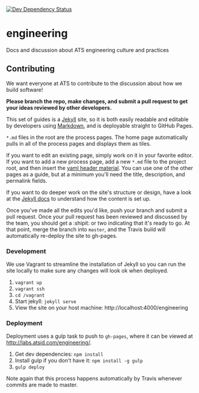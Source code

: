 [![Dev Dependency Status](https://david-dm.org/atsid/engineering/dev-status.svg)](https://david-dm.org/atsid/engineering)

# engineering

Docs and discussion about ATS engineering culture and practices

## Contributing

We want everyone at ATS to contribute to the discussion about how we build software!

**Please branch the repo, make changes, and submit a pull request to get your ideas reviewed by other developers.**

This set of guides is a [Jekyll](http://jekyllrb.com/) site, so it is both easily readable and editable by developers using [Markdown](http://daringfireball.net/projects/markdown/),
and is deployable straight to GitHub Pages.

`*.md` files in the root are the process pages. The home page automatically pulls in all of the process pages
and displays them as tiles.

If you want to edit an existing page, simply work on it in your favorite editor.
If you want to add a new process page, add a new `*.md` file to the project root, and then insert the [yaml header material](http://jekyllrb.com/docs/frontmatter/).
You can use one of the other pages as a guide, but at a minimum you'll need the title, description, and permalink fields.

If you want to do deeper work on the site's structure or design, have a look at the [Jekyll docs](http://jekyllrb.com/docs/home/) to understand how the content is set up.

Once you've made all the edits you'd like, push your branch and submit a pull request. Once your pull request has been reviewed
and discussed by the team, you should get a :shipit: or two indicating that it's ready to go. At that point, merge the branch into `master`,
and the Travis build will automatically re-deploy the site to gh-pages.

### Development

We use Vagrant to streamline the installation of Jekyll so you can run the site locally to make sure any changes will look ok when deployed.

1. `vagrant up`
1. `vagrant ssh`
1. `cd /vagrant`
1. Start jekyll: `jekyll serve`
1. View the site on your host machine: http://localhost:4000/engineering

### Deployment

Deployment uses a gulp task to push to `gh-pages`, where it can be viewed at http://labs.atsid.com/engineering/.

1. Get dev dependencies: `npm install`
1. Install gulp if you don't have it: `npm install -g gulp`
1. `gulp deploy`

Note again that this process happens automatically by Travis whenever commits are made to master.

